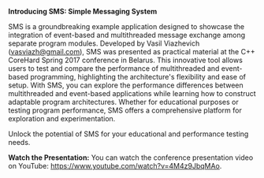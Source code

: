 **Introducing SMS: Simple Messaging System**

SMS is a groundbreaking example application designed to showcase the integration of event-based
and multithreaded message exchange among separate program modules. Developed by Vasil Viazhevich
(vasviazh@gmail.com), SMS was presented as practical material at the C++ CoreHard Spring 2017 conference in Belarus.
This innovative tool allows users to test and compare the performance of multithreaded and event-based programming,
highlighting the architecture's flexibility and ease of setup. With SMS, you can explore the performance
differences between multithreaded and event-based applications while learning how to construct adaptable program
architectures. Whether for educational purposes or testing program performance, SMS offers a comprehensive
platform for exploration and experimentation.

Unlock the potential of SMS for your educational and performance testing needs.

**Watch the Presentation:** You can watch the conference presentation video on YouTube: https://www.youtube.com/watch?v=4M4z9JbqMAo.
